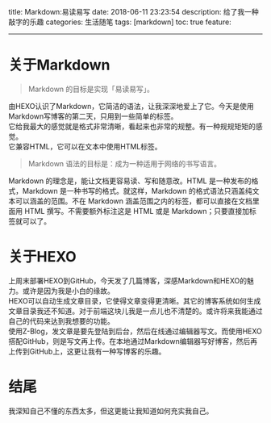 title: Markdown:易读易写
date: 2018-06-11 23:23:54
description: 给了我一种敲字的乐趣
categories: 生活随笔
tags: [markdown]
toc: true
feature:

---
# 关于Markdown #
>Markdown 的目标是实现「易读易写」。    

由HEXO认识了Markdown，它简洁的语法，让我深深地爱上了它。今天是使用Markdown写博客的第二天，只用到一些简单的标签。  
它给我最大的感觉就是格式非常清晰，看起来也非常的规整。有一种规规矩矩的感觉。  
它兼容HTML，它可以在文本中使用HTML标签。  
>Markdown 语法的目标是：成为一种适用于网络的书写语言。
<!--more-->  
Markdown 的理念是，能让文档更容易读、写和随意改。HTML 是一种发布的格式，Markdown 是一种书写的格式。就这样，Markdown 的格式语法只涵盖纯文本可以涵盖的范围。不在 Markdown 涵盖范围之内的标签，都可以直接在文档里面用 HTML 撰写。不需要额外标注这是 HTML 或是 Markdown；只要直接加标签就可以了。

# 关于HEXO #
上周末部署HEXO到GitHub，今天发了几篇博客，深感Markdown和HEXO的魅力。或许是因为我是小白的缘故。  
HEXO可以自动生成文章目录，它使得文章变得更清晰。其它的博客系统如何生成文章目录我还不知道。对于前端这块儿我是一点儿也不清楚的。或许将来我能通过自己的代码来达到我想要的功能。  
使用Z-Blog，发文章是要先登陆到后台，然后在线通过编辑器写文。而使用HEXO搭配GitHub，则是写文再上传。在本地通过Markdown编辑器写好博客，然后再上传到GitHub上，这更让我有一种写博客的乐趣。

# 结尾 #
我深知自己不懂的东西太多，但这更能让我知道如何充实我自己。
